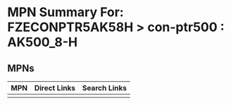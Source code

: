 



# MPN Summary For: FZECONPTR5AK58H > con-ptr500 : AK500_8-H

## MPNs
  

|MPN|Direct Links|Search Links|
| :--- | :--- | :--- |
||||
